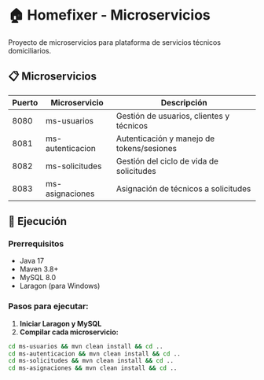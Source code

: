 # 🏠 Homefixer - Microservicios

Proyecto de microservicios para plataforma de servicios técnicos domiciliarios.

## 📋 Microservicios

| Puerto | Microservicio | Descripción |
|--------|---------------|-------------|
| 8080 | ms-usuarios | Gestión de usuarios, clientes y técnicos |
| 8081 | ms-autenticacion | Autenticación y manejo de tokens/sesiones |
| 8082 | ms-solicitudes | Gestión del ciclo de vida de solicitudes |
| 8083 | ms-asignaciones | Asignación de técnicos a solicitudes |

## 🚀 Ejecución

### Prerrequisitos
- Java 17
- Maven 3.8+
- MySQL 8.0
- Laragon (para Windows)

### Pasos para ejecutar:

1. **Iniciar Laragon y MySQL**
2. **Compilar cada microservicio:**
```bash
cd ms-usuarios && mvn clean install && cd ..
cd ms-autenticacion && mvn clean install && cd ..
cd ms-solicitudes && mvn clean install && cd ..
cd ms-asignaciones && mvn clean install && cd ..
